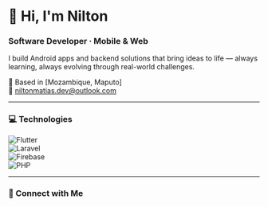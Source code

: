# 👋 Hi, I'm Nilton

### Software Developer · Mobile & Web

I build Android apps and backend solutions that bring ideas to life — always learning, always evolving through real-world challenges.

📍 Based in [Mozambique, Maputo]  
📧 niltonmatias.dev@outlook.com

---

### 💻 Technologies

![Flutter](https://img.shields.io/badge/Flutter-02569B?logo=flutter&logoColor=white)  
![Laravel](https://img.shields.io/badge/Laravel-FF2D20?logo=laravel&logoColor=white)  
![Firebase](https://img.shields.io/badge/Firebase-FFCA28?logo=firebase&logoColor=black)  
![PHP](https://img.shields.io/badge/PHP-777BB4?logo=php&logoColor=white)

---

### 🤝 Connect with Me

<div style="font-size: 1.5rem;">
  <a href="https://wa.me/258877740104" target="_blank" style="margin-right: 15px; color: inherit;">
    <i class="fab fa-whatsapp"></i>
  </a>
  <a href="https://www.linkedin.com/in/nilton-matias-nhanteme-8580aa366" target="_blank" style="margin-right: 15px; color: inherit;">
    <i class="fab fa-linkedin"></i>
  </a>
  <a href="https://your-link-here.com" target="_blank" style="color: inherit;">
    <i class="fas fa-globe"></i>
  </a>
</div>

<!-- Certifique-se de incluir o Font Awesome no seu projeto -->
<link rel="stylesheet" href="https://cdnjs.cloudflare.com/ajax/libs/font-awesome/6.5.0/css/all.min.css">
